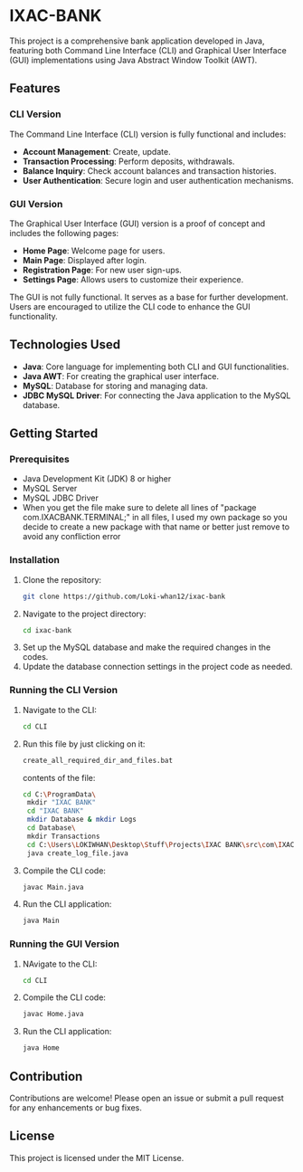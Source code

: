# IXAC-BANK

This project is a comprehensive bank application developed in Java, featuring both Command Line Interface (CLI) and Graphical User Interface (GUI) implementations using Java Abstract Window Toolkit (AWT).

## Features

### CLI Version

The Command Line Interface (CLI) version is fully functional and includes:

- **Account Management**: Create, update.
- **Transaction Processing**: Perform deposits, withdrawals.
- **Balance Inquiry**: Check account balances and transaction histories.
- **User Authentication**: Secure login and user authentication mechanisms.

### GUI Version

The Graphical User Interface (GUI) version is a proof of concept and includes the following pages:

- **Home Page**: Welcome page for users.
- **Main Page**: Displayed after login.
- **Registration Page**: For new user sign-ups.
- **Settings Page**: Allows users to customize their experience.

The GUI is not fully functional. It serves as a base for further development. Users are encouraged to utilize the CLI code to enhance the GUI functionality.

## Technologies Used

- **Java**: Core language for implementing both CLI and GUI functionalities.
- **Java AWT**: For creating the graphical user interface.
- **MySQL**: Database for storing and managing data.
- **JDBC MySQL Driver**: For connecting the Java application to the MySQL database.

## Getting Started

### Prerequisites

- Java Development Kit (JDK) 8 or higher
- MySQL Server
- MySQL JDBC Driver
- When you get the file make sure to delete all lines of "package com.IXACBANK.TERMINAL;" in all files, I used my own package so you decide to create a new package with that name or better just remove to avoid any confliction error 

### Installation

1. Clone the repository:
    ```sh
    git clone https://github.com/Loki-whan12/ixac-bank
    ```
2. Navigate to the project directory:
    ```sh
    cd ixac-bank
    ```
3. Set up the MySQL database and make the required changes in the codes.
4. Update the database connection settings in the project code as needed.

### Running the CLI Version

1. Navigate to the CLI:
    ```sh
    cd CLI
    ```
2. Run this file by just clicking on it:
   ```sh
   create_all_required_dir_and_files.bat
   ```
   contents of the file:
   ```sh
   cd C:\ProgramData\
    mkdir "IXAC BANK"
    cd "IXAC BANK"
    mkdir Database & mkdir Logs
    cd Database\
    mkdir Transactions
    cd C:\Users\LOKIWHAN\Desktop\Stuff\Projects\IXAC BANK\src\com\IXACBANK\TERMINAL\
    java create_log_file.java
    ```
4. Compile the CLI code:
    ```sh
    javac Main.java
    ```
3. Run the CLI application:
    ```sh
    java Main
    ```

### Running the GUI Version


1. NAvigate to the CLI:
    ```sh
    cd CLI
    ```
    
2. Compile the CLI code:
    ```sh
    javac Home.java
    ```
3. Run the CLI application:
    ```sh
    java Home
    ```

## Contribution

Contributions are welcome! Please open an issue or submit a pull request for any enhancements or bug fixes.

## License

This project is licensed under the MIT License.
